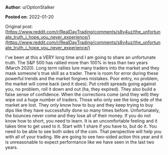 **Author**: u/OptionStalker

**Posted on**: 2022-01-20

Original post: [https://www.reddit.com/r/RealDayTrading/comments/s8v4uz/the_unfortunate_truth_i_hope_you_never_experience/](https://www.reddit.com/r/RealDayTrading/comments/s8v4uz/the_unfortunate_truth_i_hope_you_never_experience/)

I've been at this a VERY long time and I am going to share an unfortunate truth. The S&P 500 has rallied more than 100% in less than two years (March 2020). Long term rallies lure many traders into the market and they mask someone's true skill as a trader. There is room for error during these powerful trends and the market forgives mistakes. Poor entry, no problem, the market will come back (and it does). Put credit spreads going against you, no problem, roll it down and out (ha, they expired). They also build a false sense of confidence. When the corrections come (and they will) they wipe out a huge number of traders. Those who only see the long side of the market are lost. They only know how to buy and they keep trying to buy dips like they have successfully done so many times before. Unfortunately, the bounces never come and they lose all of their money. If you do not know how to short, you need to learn. It is an uncomfortable feeling and it takes time to get used to it. Start with 1 share if you have to, but do it. You need to be able to see both sides of the coin. That perspective will help you with all of your trading. We are going to see two-sided action this year and it is unreasonable to expect performance like we have seen in the last two years.